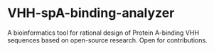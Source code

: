 # VHH-spA-binding-analyzer
A bioinformatics tool for rational design of Protein A-binding VHH sequences based on open-source research. Open for contributions.
